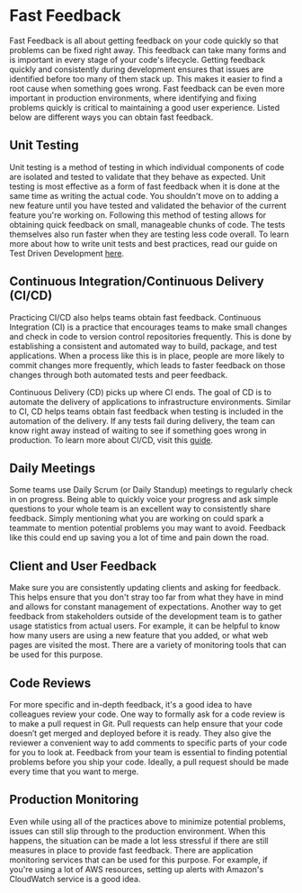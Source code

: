 # Fast Feedback

Fast Feedback is all about getting feedback on your code quickly so that problems can be fixed right away. This feedback can take many forms and is important in every stage of your code's lifecycle. Getting feedback quickly and consistently during development ensures that issues are identified before too many of them stack up. This makes it easier to find a root cause when something goes wrong. Fast feedback can be even more important in production environments, where identifying and fixing problems quickly is critical to maintaining a good user experience. Listed below are different ways you can obtain fast feedback.

## Unit Testing

Unit testing is a method of testing in which individual components of code are isolated and tested to validate that they behave as expected. Unit testing is most effective as a form of fast feedback when it is done at the same time as writing the actual code. You shouldn't move on to adding a new feature until you have tested and validated the behavior of the current feature you're working on. Following this method of testing allows for obtaining quick feedback on small, manageable chunks of code. The tests themselves also run faster when they are testing less code overall. To learn more about how to write unit tests and best practices, read our guide on Test Driven Development [here](practices/tdd/readme.md).

## Continuous Integration/Continuous Delivery (CI/CD)

Practicing CI/CD also helps teams obtain fast feedback. Continuous Integration (CI) is a practice that encourages teams to make small changes and check in code to version control repositories frequently. This is done by establishing a consistent and automated way to build, package, and test applications. When a process like this is in place, people are more likely to commit changes more frequently, which leads to faster feedback on those changes through both automated tests and peer feedback.

Continuous Delivery (CD) picks up where CI ends. The goal of CD is to automate the delivery of applications to infrastructure environments. Similar to CI, CD helps teams obtain fast feedback when testing is included in the automation of the delivery. If any tests fail during delivery, the team can know right away instead of waiting to see if something goes wrong in production. To learn more about CI/CD, visit this [guide](practices/cicd/CICD.md).

## Daily Meetings

Some teams use Daily Scrum (or Daily Standup) meetings to regularly check in on progress. Being able to quickly voice your progress and ask simple questions to your whole team is an excellent way to consistently share feedback. Simply mentioning what you are working on could spark a teammate to mention potential problems you may want to avoid. Feedback like this could end up saving you a lot of time and pain down the road.

## Client and User Feedback

Make sure you are consistently updating clients and asking for feedback. This helps ensure that you don't stray too far from what they have in mind and allows for constant management of expectations. Another way to get feedback from stakeholders outside of the development team is to gather usage statistics from actual users. For example, it can be helpful to know how many users are using a new feature that you added, or what web pages are visited the most. There are a variety of monitoring tools that can be used for this purpose.

## Code Reviews

For more specific and in-depth feedback, it's a good idea to have colleagues review your code. One way to formally ask for a code review is to make a pull request in Git. Pull requests can help ensure that your code doesn’t get merged and deployed before it is ready. They also give the reviewer a convenient way to add comments to specific parts of your code for you to look at. Feedback from your team is essential to finding potential problems before you ship your code. Ideally, a pull request should be made every time that you want to merge.

## Production Monitoring

Even while using all of the practices above to minimize potential problems, issues can still slip through to the production environment. When this happens, the situation can be made a lot less stressful if there are still measures in place to provide fast feedback. There are application monitoring services that can be used for this purpose. For example, if you're using a lot of AWS resources, setting up alerts with Amazon's CloudWatch service is a good idea.
